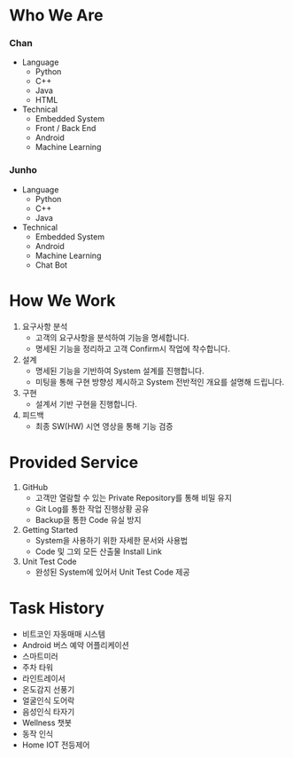 # Who We Are
### Chan
- Language
  - Python
  - C++
  - Java
  - HTML
- Technical
  - Embedded System
  - Front / Back End
  - Android
  - Machine Learning
### Junho
- Language
  - Python
  - C++
  - Java
- Technical
  - Embedded System
  - Android
  - Machine Learning
  - Chat Bot

# How We Work
1. 요구사항 분석
    - 고객의 요구사항을 분석하여 기능을 명세합니다.
    - 명세된 기능을 정리하고 고객 Confirm시 작업에 착수합니다.
2. 설계
    - 명세된 기능을 기반하여 System 설계를 진행합니다.
    - 미팅을 통해 구현 방향성 제시하고 System 전반적인 개요를 설명해 드립니다.
3. 구현
    - 설계서 기반 구현을 진행합니다.
5. 피드백
    - 최종 SW(HW) 시연 영상을 통해 기능 검증

# Provided Service
1. GitHub
    - 고객만 열람할 수 있는 Private Repository를 통해 비밀 유지
    - Git Log를 통한 작업 진행상황 공유
    - Backup을 통한 Code 유실 방지
2. Getting Started
    - System을 사용하기 위한 자세한 문서와 사용법
    - Code 및 그외 모든 산출물 Install Link
3. Unit Test Code
    - 완성된 System에 있어서 Unit Test Code 제공

# Task History
- 비트코인 자동매매 시스템
- Android 버스 예약 어플리케이션
- 스마트미러
- 주차 타워
- 라인트레이서
- 온도감지 선풍기
- 얼굴인식 도어락
- 음성인식 타자기
- Wellness 챗봇
- 동작 인식
- Home IOT 전등제어

